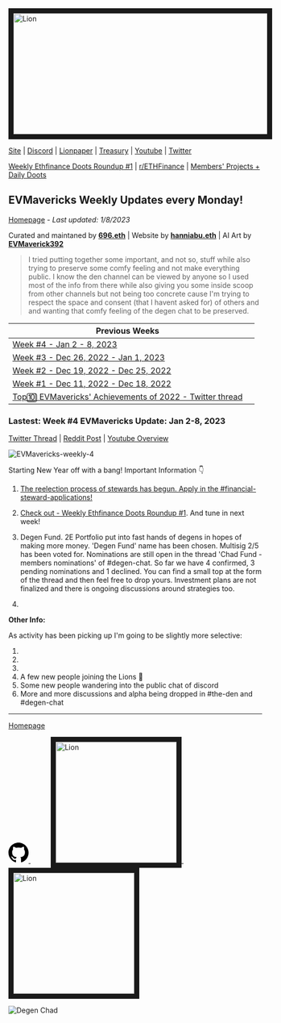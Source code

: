 <meta name="viewport" content="width=device-width,initial-scale=1">
<link rel="stylesheet" href="https://etheralpha.github.io/readme-themes/deep-blue.css">


    
<a href="https://looksrare.org/collections/0x7dDAA898D33D7aB252Ea5F89f96717c47B2fEE6e#items" target="_blank">
    <svg height="40" width="40" aria-hidden="true" viewBox="0 0 16 16" version="1.1" width="32" data-view-component="true" class="octicon octicon-mark-github v-align-left">
      <img src="https://i.imgur.com/aI3pPvn.png" 
alt="Lion" width="640" height="240" border=10" />
</a>    
                                            
                                      
[Site](https://dao.evmavericks.xyz) | [Discord](https://discord.gg/evmavericks) | [Lionpaper](https://mirror.xyz/0xCF68C873D6925F30FFF58E2BdF2D8DA4c9c6f0Be/61meL896f1tgAIwpEyK8UR4OR9eP_igPGKZO5WneN8M) | [Treasury](https://etherscan.io/address/0x29816f59f1c7e1ba69289cf486556929f7743ca2) | [Youtube](https://www.youtube.com/@evmavericks) | [Twitter](https://twitter.com/EVMavericks)
                                              
[Weekly Ethfinance Doots Roundup #1](https://www.youtube.com/watch?v=DgalmQ3ulco&list=PLXv3rooahaDSo-zK7so_hz9cG4pmCZVEe&index=2) | [r/ETHFinance](https://www.reddit.com/r/ethfinance/) | [Members' Projects + Daily Doots](https://dailydoots.com/#projects)
                                                                                  
                                              
## EVMavericks Weekly Updates every Monday!
[Homepage](https://evmavericks-weekly.netlify.app) - *Last updated: 1/8/2023*


 
Curated and maintaned by **[696.eth](https://twitter.com/696_eth)** | Website by **[hanniabu.eth](https://etheralpha.org/)** | AI Art by **[EVMaverick392](https://twitter.com/EVMaverick392)**


    
> I tried putting together some important, and not so, stuff while also trying to preserve some comfy feeling and not make everything public. I know the den channel can be viewed by anyone so I used most of the info from there while also giving you some inside scoop from other channels but not being too concrete cause I'm trying to respect the space and consent (that I havent asked for) of others and and wanting that comfy feeling of the degen chat to be preserved.

| Previous Weeks |   |
|--------------|---|
[Week #4 - Jan 2 - 8, 2023](https://week4--evmavericks-weekly.netlify.app)|
[Week #3 - Dec 26, 2022 - Jan 1, 2023](https://week3--evmavericks-weekly.netlify.app)|
[Week #2 - Dec 19, 2022 - Dec 25, 2022](https://week2--evmavericks-weekly.netlify.app)|
[Week #1 - Dec 11, 2022 - Dec 18, 2022](https://week1--evmavericks-weekly.netlify.app)|
[Top🔟 EVMavericks' Achievements of 2022 - Twitter thread](https://twitter.com/696_eth/status/1609278972193538050)|

### Lastest: Week #4 EVMavericks Update: Jan 2-8, 2023
                                              
[Twitter Thread](https://twitter.com/696_eth/status/1609997942857007104) | [Reddit Post](https://www.reddit.com/r/ethfinance/comments/1014ypw/comment/j2o5ynz/) | [Youtube Overview](https://youtu.be/4YxDoek-rOs)

![EVMavericks-weekly-4](https://i.imgur.com/S8EEC3t.png)

Starting New Year off with a bang! Important Information 👇


1. [The reelection process of stewards has begun. Apply in the #financial-steward-applications!](https://i.imgur.com/L2tH9OH.png)
                                              
1. [Check out - Weekly Ethfinance Doots Roundup #1](https://www.youtube.com/watch?v=DgalmQ3ulco&list=PLXv3rooahaDSo-zK7so_hz9cG4pmCZVEe&index=2). And tune in next week!

1. Degen Fund. 2E Portfolio put into fast hands of degens in hopes of making more money. 'Degen Fund' name has been chosen. Multisig 2/5 has been voted for. Nominations are still open in the thread 'Chad Fund - members nominations' of #degen-chat. So far we have 4 confirmed, 3 pending nominations and 1 declined. You can find a small top at the form of the thread and then feel free to drop yours. Investment plans are not finalized and there is ongoing discussions around strategies too.                                             
1.
                                              
                                             
**Other Info:**

As activity has been picking up I'm going to be slightly more selective:

1. 
1.
1. 
1. A few new people joining the Lions 🦁
1. Some new people wandering into the public chat of discord
1. More and more discussions and alpha being dropped in #the-den and #degen-chat



---
                                              
[Homepage](https://evmavericks-weekly.netlify.app)

    
<a id="github-link" href="https://github.com/etheralpha/evm-updates/" target="_blank">
  <svg height="40" width="40" aria-hidden="true" viewBox="0 0 16 16" version="1.1" width="32" data-view-component="true" class="octicon octicon-mark-github v-align-middle">
      <path fill-rule="evenodd" d="M8 0C3.58 0 0 3.58 0 8c0 3.54 2.29 6.53 5.47 7.59.4.07.55-.17.55-.38 0-.19-.01-.82-.01-1.49-2.01.37-2.53-.49-2.69-.94-.09-.23-.48-.94-.82-1.13-.28-.15-.68-.52-.01-.53.63-.01 1.08.58 1.23.82.72 1.21 1.87.87 2.33.66.07-.52.28-.87.51-1.07-1.78-.2-3.64-.89-3.64-3.95 0-.87.31-1.59.82-2.15-.08-.2-.36-1.02.08-2.12 0 0 .67-.21 2.2.82.64-.18 1.32-.27 2-.27.68 0 1.36.09 2 .27 1.53-1.04 2.2-.82 2.2-.82.44 1.1.16 1.92.08 2.12.51.56.82 1.27.82 2.15 0 3.07-1.87 3.75-3.65 3.95.29.25.54.73.54 1.48 0 1.07-.01 1.93-.01 2.2 0 .21.15.46.55.38A8.013 8.013 0 0016 8c0-4.42-3.58-8-8-8z"></path>
  </svg>
</a>


<a href="https://dao.evmavericks.xyz/" target="_blank">
    <svg height="40" width="40" aria-hidden="true" viewBox="0 0 16 16" version="1.1" width="32" data-view-component="true" class="octicon octicon-mark-github v-align-middle">
      <img src="https://i.imgur.com/yKrAkvq.png" 
alt="Lion" width="240" height="240" border=10" />
</a>
                                              
<a href="https://mirror.xyz/0xCF68C873D6925F30FFF58E2BdF2D8DA4c9c6f0Be/61meL896f1tgAIwpEyK8UR4OR9eP_igPGKZO5WneN8M" target="_blank">
    <svg height="40" width="40" aria-hidden="true" viewBox="0 0 16 16" version="1.1" width="32" data-view-component="true" class="octicon octicon-mark-github v-align-right">
      <img src="https://i.imgur.com/QeCX8ne.png" 
alt="Lion" width="240" height="240" border=10" />
</a>

![Degen Chad](https://i.imgur.com/eDeW7FG.png)
